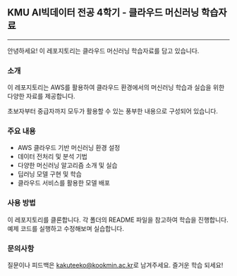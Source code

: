 ## KMU AI빅데이터 전공 4학기 - 클라우드 머신러닝 학습자료

---

안녕하세요! 이 레포지토리는 클라우드 머신러닝 학습자료를 담고 있습니다.

### 소개

이 레포지토리는 AWS를 활용하여 클라우드 환경에서의 머신러닝 학습과 실습을 위한 다양한 자료를 제공합니다.

초보자부터 중급자까지 모두가 활용할 수 있는 풍부한 내용으로 구성되어 있습니다.

### 주요 내용

- AWS 클라우드 기반 머신러닝 환경 설정
- 데이터 전처리 및 분석 기법
- 다양한 머신러닝 알고리즘 소개 및 실습
- 딥러닝 모델 구현 및 학습
- 클라우드 서비스를 활용한 모델 배포

### 사용 방법

이 레포지토리를 클론합니다.
각 폴더의 README 파일을 참고하여 학습을 진행합니다.
예제 코드를 실행하고 수정해보며 실습합니다.

### 문의사항

질문이나 피드백은 <kakuteeko@kookmin.ac.kr>로 남겨주세요.
즐거운 학습 되세요!
